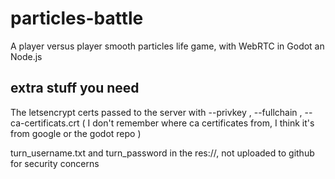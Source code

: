 # particles-battle
A player versus player smooth particles life game, with WebRTC in Godot an Node.js

## extra stuff you need
The letsencrypt certs passed to the server with --privkey , --fullchain , --ca-certificats.crt ( I don't remember where ca certificates from, I think it's from google or the godot repo )

turn_username.txt and turn_password in the res://, not uploaded to github for security concerns

